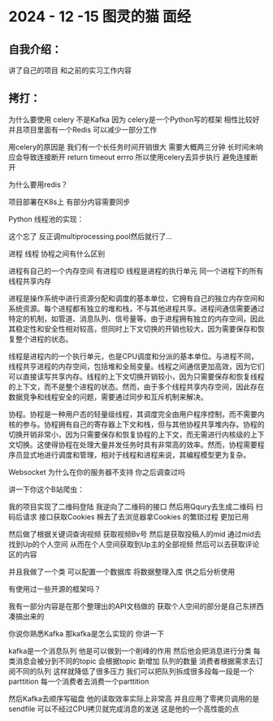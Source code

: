 # 2024 - 12 -15 图灵的猫 面经

## 自我介绍：

讲了自己的项目 和之前的实习工作内容

## 拷打：

为什么要使用 celery 不是Kafka 因为 celery是一个Python写的框架 相性比较好 并且项目里面有一个Redis 可以减少一部分工作

用celery的原因是 我们有一个长任务时间开销很大 需要大概两三分钟 长时间未响应会导致连接断开 return timeout errro 所以使用celery去异步执行 避免连接断开

为什么要用redis？

项目部署在K8s上 有部分内容需要同步  





Python 线程池的实现：

这个忘了 反正调multiprocessing.pool然后就行了... 



进程 线程 协程之间有什么区别

进程有自己的一个内存空间 有进程ID 线程是进程的执行单元 同一个进程下的所有线程共享内存 

进程是操作系统中进行资源分配和调度的基本单位，它拥有自己的独立内存空间和系统资源。每个进程都有独立的堆和栈，不与其他进程共享。进程间通信需要通过特定的机制，如管道、消息队列、信号量等。由于进程拥有独立的内存空间，因此其稳定性和安全性相对较高，但同时上下文切换的开销也较大，因为需要保存和恢复整个进程的状态。

线程是进程内的一个执行单元，也是CPU调度和分派的基本单位。与进程不同，线程共亨进程的内存空间，包括堆和全局变量。线程之间通信更加高效，因为它们可以直接读写共享内存。线程的上下文切换开销较小，因为只需要保存和恢复线程的上下文，而不是整个进程的状态。然而，由于多个线程共享内存空间，因此存在数据竞争和线程安全的问题，需要通过同步和互斥机制来解决。

协程。协程是一种用户态的轻量级线程，其调度完全由用户程序控制，而不需要内核的参与。协程拥有自己的寄存器上下文和栈，但与其他协程共享堆内存。协程的切换开销非常小，因为只需要保存和恢复协程的上下文，而无需进行内核级的上下文切换。这使得协程在处理大量并发任务时具有非常高的效率。然而，协程需要程序员显式地进行调度和管理，相对于线程和进程来说，其编程模型更为复杂。



Websocket 为什么在你的服务器不支持 你之后调查过吗







讲一下你这个B站爬虫：

我的项目实现了二维码登陆 我逆向了二维码的接口 然后用Qqury去生成二维码 扫码后请求 接口获取Cookies 棉去了去浏览器拿Cookies 的繁琐过程 更加已用

然后做了根据关键词查询视频 获取视频Bv号  然后是获取投稿人的mid 通过mid去找到Up的个人空间 从而在个人空间获取到Up主的全部视频 然后可以去获取评论区的内容 

并且我做了一个类 可以配置一个数据库 将数据整理入库 供之后分析使用



有使用过一些开源的框架吗？

我有一部分内容是在那个整理出的API文档做的 获取个人空间的部分是自己东拼西凑搞出来的





你说你熟悉Kafka 那kafka是怎么实现的 你讲一下

kafka是一个消息队列 他是可以做到一个削峰的作用  然后他会把消息进行分类 每类消息会被分到不同的topic 会根据topic 新增加 队列的数量 消费者根据需求去订阅不同的队列 这样就降低了很多压力 我们可以把队列拆成很多段每一段是一个parttition 每一个消费者去消费一个parttition 

然后Kafka去顺序写磁盘 他的读取效率实际上非常高 并且应用了零拷贝调用的是sendfile 可以不经过CPU拷贝就完成消息的发送 这是他的一个高性能的点



